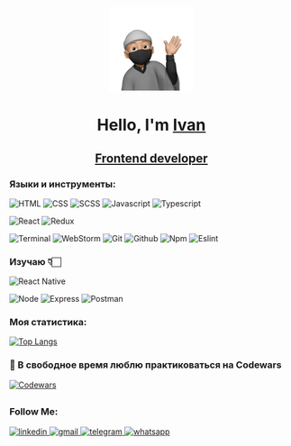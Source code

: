 <p align="center">
  <img width="150" height="150" src="images/sticker.webp">
</p>

<h1 align="center">Hello, I'm <a href="https://github.com/JoStooop" target="_blank">Ivan</a>
<h2 align="center"><a href="https://github.com/JoStooop" target="_blank">Frontend developer</a>

### Языки и инструменты:
![HTML](https://img.shields.io/badge/-HTML-000?style=for-the-badge&logo=HTML5)
![CSS](https://img.shields.io/badge/-CSS-000?style=for-the-badge&logo=CSS3&logoColor=007ACC)
![SCSS](https://img.shields.io/badge/-SCSS-000?style=for-the-badge&logo=SASS)
![Javascript](https://img.shields.io/badge/-JavaScript-000?style=for-the-badge&logo=Javascript)
![Typescript](https://img.shields.io/badge/-typescript-090909?style=for-the-badge&logo=typescript&logoColor=097CDB)

![React](https://img.shields.io/badge/-React-000?style=for-the-badge&logo=React)
![Redux](https://img.shields.io/badge/-Redux-000?style=for-the-badge&logo=Redux&logoColor=61DAFB)
  
![Terminal](https://img.shields.io/badge/-Terminal-000?style=for-the-badge&logo=MacOS)
![WebStorm](https://img.shields.io/badge/-WebStorm-000?style=for-the-badge&logo=WebStorm&logoColor=14a0d7)
![Git](https://img.shields.io/badge/-Git-000?style=for-the-badge&logo=Git)
![Github](https://img.shields.io/badge/-Github-000?style=for-the-badge&logo=Github)
![Npm](https://img.shields.io/badge/-Npm-000?style=for-the-badge&logo=Npm)
![Eslint](https://img.shields.io/badge/Eslint-000?style=for-the-badge&logo=Eslint&logoColor=7C7CEA)

### Изучаю 👇🏻
  
![React Native](https://img.shields.io/badge/react_native-000?style=for-the-badge&logo=react&logoColor=%2361DAFB)

![Node](https://img.shields.io/badge/-Node-000?style=for-the-badge&logo=Node.js)
![Express](https://img.shields.io/badge/-Express-000?style=for-the-badge&logo=Express)
![Postman](https://img.shields.io/badge/-Postman-000?style=for-the-badge&logo=Postman)
  
### Моя статистика:
[![Top Langs](https://github-readme-stats.vercel.app/api/top-langs/?username=jostooop&layout=compact&langs_count=6&theme=codeSTACKr)](https://github.com/jostooop/github-readme-stats)
  
### 🥷 В свободное время люблю практиковаться на Codewars
[![Codewars](https://www.codewars.com/users/J_Stooop/badges/large)](https://www.codewars.com/users/J_Stooop)

##
  
### Follow Me:
  
<div>
  <a href="https://www.linkedin.com/in/ivantimoshenko/" target="_blank">
    <img src="https://img.shields.io/badge/LinkedIn-0077B5?style=for-the-badge&logo=linkedin&logoColor=white" alt="linkedin" target="_blank">
  </a>
  
  <a href="mailto:ivantm.dev@gmail.com">
    <img src="https://img.shields.io/badge/Gmail-D14836?style=for-the-badge&logo=gmail&logoColor=white" alt="gmail" />
  </a>
  
  <a href="https://t.me/john_stooop" target="_blank">
    <img src="https://img.shields.io/badge/-Telegram-0077B5?style=for-the-badge&logo=telegram&logoColor=27A0D9" alt="telegram">
  </a>
  
  <a href="https://wa.me/89818766977" target="_blank">
    <img src="https://img.shields.io/badge/-whatsapp-090?style=for-the-badge&logo=whatsapp&logoColor=27A0D" alt="whatsapp">
  </a>
</div>
